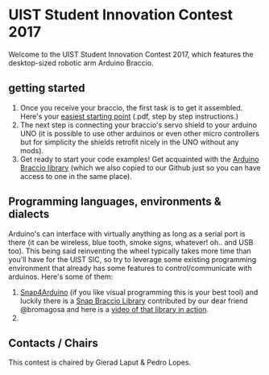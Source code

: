 # UIST Student Innovation Contest 2017 
Welcome to the UIST Student Innovation Contest 2017, which features the desktop-sized robotic arm Arduino Braccio. 

## getting started

1. Once you receive your braccio, the first task is to get it assembled. Here's your [easiest starting point](assemble-instructions/Braccio_Quick_Start_Guide.pdf) (.pdf, step by step instructions.) 
2. The next step is connecting your braccio's servo shield to your arduino UNO (it is possible to use other arduinos or even other micro controllers but for simplicity the shields retrofit nicely in the UNO without any mods). 
3. Get ready to start your code examples! Get acquainted with the [Arduino Braccio library](https://github.com/arduino-libraries/Braccio.git) (which we also copied to our Github just so you can have access to one in the same place). 




## Programming languages, environments & dialects

Arduino's can interface with virtually anything as long as a serial port is there (it can be wireless, blue tooth, smoke signs, whatever! oh.. and USB too). This being said reinventing the wheel typically takes more time than you'll have for the UIST SIC, so try to leverage some existing programming environment that already has some features to control/communicate with arduinos. Here's some of them:

1. [Snap4Arduino](http://www.snap4arduino.org/) (if you like visual programming this is your best tool) and luckily there is a [Snap Braccio Library](https://github.com/bromagosa/Snap4Arduino/tree/master/src/libraries) contributed by our dear friend @bromagosa and here is a [video of that library in action](https://www.youtube.com/watch?v=KKZco88P9X0). 
2. 



## Contacts / Chairs
This contest is chaired by Gierad Laput & Pedro Lopes. 
